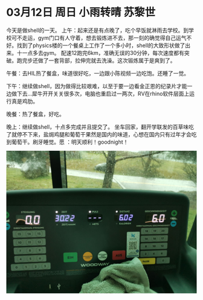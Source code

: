 # 03月12日 周日 小雨转晴 苏黎世

今天是做shell的一天。
上午：起来还是有点晚了，吃个早饭就淋雨去学校。到学校可不走运，gym门口有人守着，想去锻炼进不去，那一刻的确觉得自己运气不好。找到了physics楼的一个餐桌上工作了一个多小时，shell的大致形状做了出来。十一点多去gym。
配速12跑完6km，准确无误的30分钟，每次速度都有突破。跑完步还做了一套背部，拉伸完就去洗澡。这次锻炼属于是爽到了。

午餐：去HIL热了餐盒，味道很好吃，一边跟小陈视频一边吃饱。还睡了一觉。

下午：继续做shell，因为做得比较艰难，以至于要一边看金正恩的纪录片才能一边做下去…犀牛开开关关很多次，电脑也重启过一两次，RV在rhino软件层面上运行真是鸡肋。

晚餐：热了餐盒，好吃。

晚上：继续做shell，十点多完成并且提交了。
坐车回家，翻开学联发的百草味吃了就停不下来，盐焗鸡腿和葡萄干果然是国内的味道，心想在国内只有过年才会吃到葡萄干。刷牙睡觉。愿 ：明天顺利！goodnight！


![image](images\\640e6495677822ac0470f01d.jpg)




